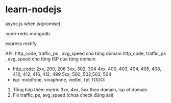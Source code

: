 # learn-nodejs

async.js
when.js(promise)

node-redis
mongodb

express
restify

API:
http_code, traffic_ps , avg_speed cho từng domain
http_code, traffic_ps , avg_speed cho từng ISP của từng domain

* http_code:
2xx, 200, 206
3xx, 302, 304
4xx, 400, 403, 404, 405, 408, 410, 412, 416, 412, 499
5xx, 500, 502,503, 504
* isp:
mobifone, vinaphone, viettel, fpt
TODO:
1. Tổng hợp thêm metric 3xx, 4xx, 5xx theo domain, isp of domain
2. Fix traffic_ps, avg_speed (chưa check đúng sai)
